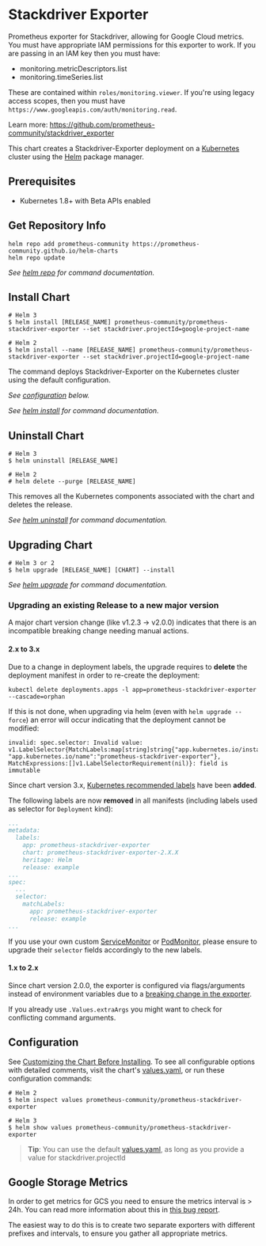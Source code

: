 # Stackdriver Exporter

Prometheus exporter for Stackdriver, allowing for Google Cloud metrics.
You must have appropriate IAM permissions for this exporter to work.
If you are passing in an IAM key then you must have:

* monitoring.metricDescriptors.list
* monitoring.timeSeries.list

These are contained within `roles/monitoring.viewer`.
If you're using legacy access scopes, then you must have `https://www.googleapis.com/auth/monitoring.read`.

Learn more: <https://github.com/prometheus-community/stackdriver_exporter>

This chart creates a Stackdriver-Exporter deployment on a
[Kubernetes](http://kubernetes.io) cluster using the [Helm](https://helm.sh)
package manager.

## Prerequisites

* Kubernetes 1.8+ with Beta APIs enabled

## Get Repository Info

```console
helm repo add prometheus-community https://prometheus-community.github.io/helm-charts
helm repo update
```

_See [helm repo](https://helm.sh/docs/helm/helm_repo/) for command documentation._

## Install Chart

```console
# Helm 3
$ helm install [RELEASE_NAME] prometheus-community/prometheus-stackdriver-exporter --set stackdriver.projectId=google-project-name

# Helm 2
$ helm install --name [RELEASE_NAME] prometheus-community/prometheus-stackdriver-exporter --set stackdriver.projectId=google-project-name
```

The command deploys Stackdriver-Exporter on the Kubernetes cluster using the default configuration.

_See [configuration](#configuration) below._

_See [helm install](https://helm.sh/docs/helm/helm_install/) for command documentation._

## Uninstall Chart

```console
# Helm 3
$ helm uninstall [RELEASE_NAME]

# Helm 2
# helm delete --purge [RELEASE_NAME]
```

This removes all the Kubernetes components associated with the chart and deletes the release.

_See [helm uninstall](https://helm.sh/docs/helm/helm_uninstall/) for command documentation._

## Upgrading Chart

```console
# Helm 3 or 2
$ helm upgrade [RELEASE_NAME] [CHART] --install
```

_See [helm upgrade](https://helm.sh/docs/helm/helm_upgrade/) for command documentation._

### Upgrading an existing Release to a new major version

A major chart version change (like v1.2.3 -> v2.0.0) indicates that there is an incompatible breaking change needing manual actions.

#### 2.x to 3.x

Due to a change in deployment labels, the upgrade requires to **delete** the deployment manifest in order to re-create the deployment:

```console
kubectl delete deployments.apps -l app=prometheus-stackdriver-exporter --cascade=orphan
```

If this is not done, when upgrading via helm (even with `helm upgrade --force`) an error will occur indicating that the deployment cannot be modified:

```
invalid: spec.selector: Invalid value: v1.LabelSelector{MatchLabels:map[string]string{"app.kubernetes.io/instance":"example", "app.kubernetes.io/name":"prometheus-stackdriver-exporter"}, MatchExpressions:[]v1.LabelSelectorRequirement(nil)}: field is immutable
```

Since chart version 3.x, [Kubernetes recommended labels](https://kubernetes.io/docs/concepts/overview/working-with-objects/common-labels/) have been **added**.

The following labels are now **removed** in all manifests (including labels used as selector for `Deployment` kind):

```yaml
...
metadata:
  labels:
    app: prometheus-stackdriver-exporter
    chart: prometheus-stackdriver-exporter-2.X.X
    heritage: Helm
    release: example
...
spec:
  ...
  selector:
    matchLabels:
      app: prometheus-stackdriver-exporter
      release: example
...
```

If you use your own custom [ServiceMonitor](https://github.com/prometheus-operator/prometheus-operator/blob/main/Documentation/api.md#servicemonitor) or [PodMonitor](https://github.com/prometheus-operator/prometheus-operator/blob/main/Documentation/api.md#podmonitor), please ensure to upgrade their `selector` fields accordingly to the new labels.

#### 1.x to 2.x

Since chart version 2.0.0, the exporter is configured via flags/arguments instead of environment variables due to a [breaking change in the exporter](https://github.com/prometheus-community/stackdriver_exporter/pull/142).

If you already use `.Values.extraArgs` you might want to check for conflicting command arguments.

## Configuration

See [Customizing the Chart Before Installing](https://helm.sh/docs/intro/using_helm/#customizing-the-chart-before-installing).
To see all configurable options with detailed comments, visit the chart's [values.yaml](./values.yaml), or run these configuration commands:

```console
# Helm 2
$ helm inspect values prometheus-community/prometheus-stackdriver-exporter

# Helm 3
$ helm show values prometheus-community/prometheus-stackdriver-exporter
```

> **Tip**: You can use the default [values.yaml](values.yaml), as long as you provide a value for stackdriver.projectId

## Google Storage Metrics

In order to get metrics for GCS you need to ensure the metrics interval is >
24h.  You can read more information about this in [this bug
report](https://github.com/frodenas/stackdriver_exporter/issues/14).

The easiest way to do this is to create two separate exporters with different
prefixes and intervals, to ensure you gather all appropriate metrics.

